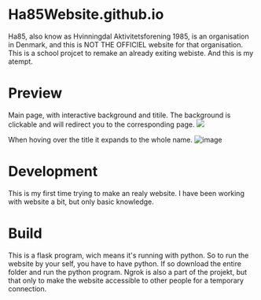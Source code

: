 # Ha85Website.github.io


Ha85, also know as Hvinningdal Aktivitetsforening 1985, is an organisation in Denmark, and this is NOT THE OFFICIEL website for that organisation. This is a school projcet to remake an already exiting webiste. And this is my atempt.

<h1>Preview</h1>
Main page, with interactive background and titile. The background is clickable and will redirect you to the corresponding page.
<img src="https://user-images.githubusercontent.com/74210896/199303189-c3d92dec-d5fb-48ce-8c78-5095bba8595f.png"/>

When hoving over the title it expands to the whole name.
![image](https://user-images.githubusercontent.com/74210896/199306615-617e06aa-72da-4e03-b246-fb8794d3a707.png)


<h1>Development</h1>
This is my first time trying to make an realy website. I have been working with website a bit, but only basic knowledge.

<h1>Build</h1>
This is a flask program, wich means it's running with python. So to run the website by your self, you have to have python. If so download the entire folder and run the python program. Ngrok is also a part of the projekt, but that only to make the website accessible to other people for a temporary connection.

